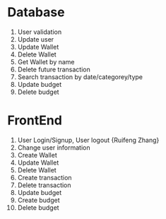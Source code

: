 # Database

1. User validation 
2. Update user
3. Update Wallet 
4. Delete Wallet
5. Get Wallet by name
6. Delete future transaction
7. Search transaction by date/categorey/type
8. Update budget
9. Delete budget

# FrontEnd

1. User Login/Signup, User logout {Ruifeng Zhang}
2. Change user information
3. Create Wallet
4. Update Wallet
5. Delete Wallet
6. Create transaction
7. Delete transaction
8. Update budget
9. Create budget
10. Delete budget
